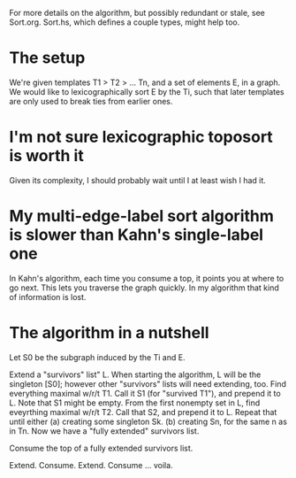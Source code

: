 For more details on the algorithm, but possibly redundant or stale, see Sort.org. Sort.hs, which defines a couple types, might help too.


# The setup

We're given templates T1 > T2 > ... Tn, and a set of elements E, in a graph.
We would like to lexicographically sort E by the Ti,
such that later templates are only used to break ties from earlier ones.


# I'm not sure lexicographic toposort is worth it

Given its complexity,
I should probably wait until I at least wish I had it.


# My multi-edge-label sort algorithm is slower than Kahn's single-label one

In Kahn's algorithm, each time you consume a top, it points you at where to go next. This lets you traverse the graph quickly. In my algorithm that kind of information is lost.


# The algorithm in a nutshell

Let S0 be the subgraph induced by the Ti and E.

Extend a "survivors" list" L.
  When starting the algorithm, L will be the singleton [S0];
    however other "survivors" lists will need extending, too.
  Find everything maximal w/r/t T1. Call it S1 (for "survived T1"),
    and prepend it to L. Note that S1 might be empty.
  From the first nonempty set in L, find eveyrthing maximal w/r/t T2.
    Call that S2, and prepend it to L.
  Repeat that until either
    (a) creating some singleton Sk.
    (b) creating Sn, for the same n as in Tn.
  Now we have a "fully extended" survivors list.

Consume the top of a fully extended survivors list.

Extend. Consume. Extend. Consume ... voila.
